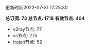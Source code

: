 更新时间2022-07-31 17:25:30

**总订阅: 73**
**总节点: 1718**
**有效节点: 404**
- v2ray节点: 77
- ss节点: 275
- trojan节点: 52
